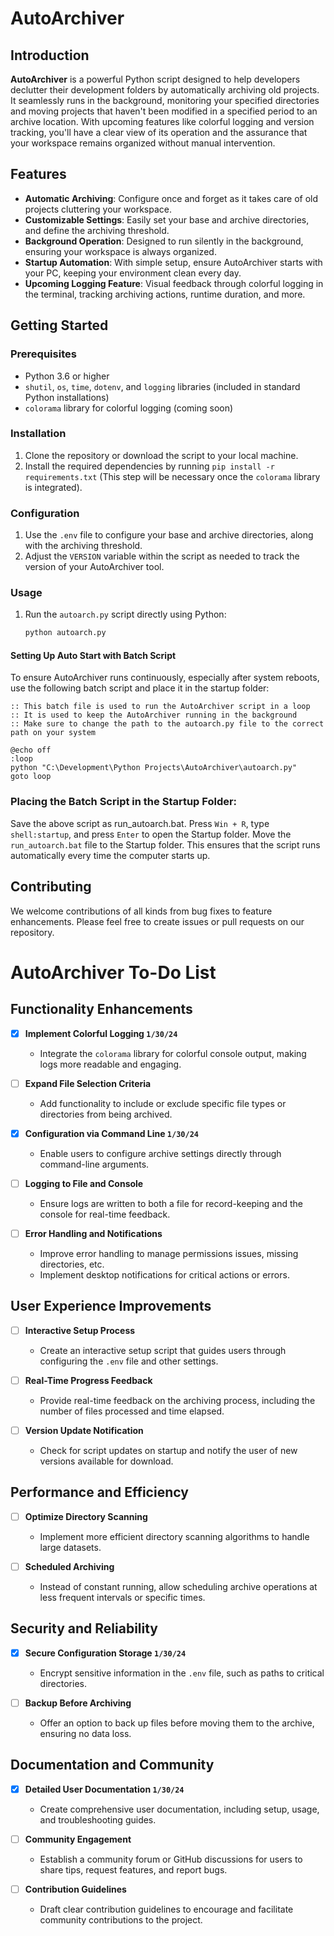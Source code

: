 # AutoArchiver

## Introduction

**AutoArchiver** is a powerful Python script designed to help developers declutter their development folders by automatically archiving old projects. It seamlessly runs in the background, monitoring your specified directories and moving projects that haven't been modified in a specified period to an archive location. With upcoming features like colorful logging and version tracking, you'll have a clear view of its operation and the assurance that your workspace remains organized without manual intervention.

## Features

- **Automatic Archiving**: Configure once and forget as it takes care of old projects cluttering your workspace.
- **Customizable Settings**: Easily set your base and archive directories, and define the archiving threshold.
- **Background Operation**: Designed to run silently in the background, ensuring your workspace is always organized.
- **Startup Automation**: With simple setup, ensure AutoArchiver starts with your PC, keeping your environment clean every day.
- **Upcoming Logging Feature**: Visual feedback through colorful logging in the terminal, tracking archiving actions, runtime duration, and more.

## Getting Started

### Prerequisites

- Python 3.6 or higher
- `shutil`, `os`, `time`, `dotenv`, and `logging` libraries (included in standard Python installations)
- `colorama` library for colorful logging (coming soon)

### Installation

1. Clone the repository or download the script to your local machine.
2. Install the required dependencies by running `pip install -r requirements.txt` (This step will be necessary once the `colorama` library is integrated).

### Configuration

1. Use the `.env` file to configure your base and archive directories, along with the archiving threshold.
2. Adjust the `VERSION` variable within the script as needed to track the version of your AutoArchiver tool.

### Usage

1. Run the `autoarch.py` script directly using Python:

    ```bash
    python autoarch.py
    ```

#### Setting Up Auto Start with Batch Script

To ensure AutoArchiver runs continuously, especially after system reboots, use the following batch script and place it in the startup folder:

```batch
:: This batch file is used to run the AutoArchiver script in a loop
:: It is used to keep the AutoArchiver running in the background
:: Make sure to change the path to the autoarch.py file to the correct path on your system

@echo off
:loop
python "C:\Development\Python Projects\AutoArchiver\autoarch.py"
goto loop
```

### Placing the Batch Script in the Startup Folder:

Save the above script as run_autoarch.bat.
Press ``Win + R``, type ``shell:startup``, and press ``Enter`` to open the Startup folder.
Move the ``run_autoarch.bat`` file to the Startup folder. This ensures that the 
script runs automatically every time the computer starts up.

## Contributing
We welcome contributions of all kinds from bug fixes to feature enhancements. Please feel free to create issues or pull requests on our repository.

# AutoArchiver To-Do List

## Functionality Enhancements

- [x] **Implement Colorful Logging  ``1/30/24``**
  - Integrate the `colorama` library for colorful console output, making logs more readable and engaging.

- [ ] **Expand File Selection Criteria**
  - Add functionality to include or exclude specific file types or directories from being archived.

- [x] **Configuration via Command Line ``1/30/24``** 
  - Enable users to configure archive settings directly through command-line arguments.

- [ ] **Logging to File and Console**
  - Ensure logs are written to both a file for record-keeping and the console for real-time feedback.

- [ ] **Error Handling and Notifications**
  - Improve error handling to manage permissions issues, missing directories, etc.
  - Implement desktop notifications for critical actions or errors.

## User Experience Improvements

- [ ] **Interactive Setup Process**
  - Create an interactive setup script that guides users through configuring the `.env` file and other settings.

- [ ] **Real-Time Progress Feedback**
  - Provide real-time feedback on the archiving process, including the number of files processed and time elapsed.

- [ ] **Version Update Notification**
  - Check for script updates on startup and notify the user of new versions available for download.

## Performance and Efficiency

- [ ] **Optimize Directory Scanning**
  - Implement more efficient directory scanning algorithms to handle large datasets.

- [ ] **Scheduled Archiving**
  - Instead of constant running, allow scheduling archive operations at less frequent intervals or specific times.

## Security and Reliability

- [x] **Secure Configuration Storage  ``1/30/24``**
  - Encrypt sensitive information in the `.env` file, such as paths to critical directories.

- [ ] **Backup Before Archiving**
  - Offer an option to back up files before moving them to the archive, ensuring no data loss.

## Documentation and Community

- [x] **Detailed User Documentation  ``1/30/24``**
  - Create comprehensive user documentation, including setup, usage, and troubleshooting guides.

- [ ] **Community Engagement**
  - Establish a community forum or GitHub discussions for users to share tips, request features, and report bugs.

- [ ] **Contribution Guidelines**
  - Draft clear contribution guidelines to encourage and facilitate community contributions to the project.

